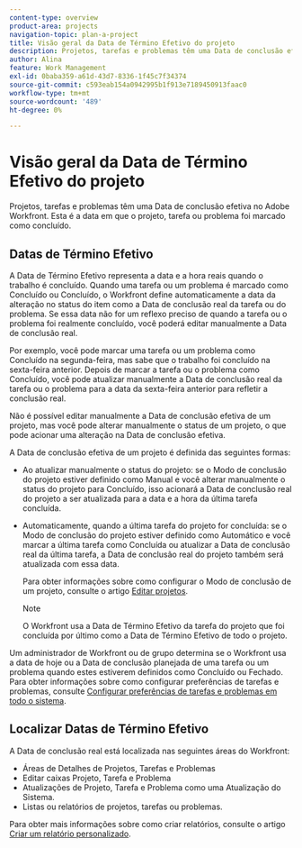 ```yaml
---
content-type: overview
product-area: projects
navigation-topic: plan-a-project
title: Visão geral da Data de Término Efetivo do projeto
description: Projetos, tarefas e problemas têm uma Data de conclusão efetiva no Adobe Workfront. Esta é a data em que o projeto, tarefa ou problema foi marcado como concluído.
author: Alina
feature: Work Management
exl-id: 0baba359-a61d-43d7-8336-1f45c7f34374
source-git-commit: c593eab154a0942995b1f913e7189450913faac0
workflow-type: tm+mt
source-wordcount: '489'
ht-degree: 0%

---
```


# Visão geral da Data de Término Efetivo do projeto

Projetos, tarefas e problemas têm uma Data de conclusão efetiva no Adobe Workfront. Esta é a data em que o projeto, tarefa ou problema foi marcado como concluído.

## Datas de Término Efetivo

A Data de Término Efetivo representa a data e a hora reais quando o trabalho é concluído. Quando uma tarefa ou um problema é marcado como Concluído ou Concluído, o Workfront define automaticamente a data da alteração no status do item como a Data de conclusão real da tarefa ou do problema. Se essa data não for um reflexo preciso de quando a tarefa ou o problema foi realmente concluído, você poderá editar manualmente a Data de conclusão real.

Por exemplo, você pode marcar uma tarefa ou um problema como Concluído na segunda-feira, mas sabe que o trabalho foi concluído na sexta-feira anterior. Depois de marcar a tarefa ou o problema como Concluído, você pode atualizar manualmente a Data de conclusão real da tarefa ou o problema para a data da sexta-feira anterior para refletir a conclusão real.

Não é possível editar manualmente a Data de conclusão efetiva de um projeto, mas você pode alterar manualmente o status de um projeto, o que pode acionar uma alteração na Data de conclusão efetiva.

A Data de conclusão efetiva de um projeto é definida das seguintes formas:

* Ao atualizar manualmente o status do projeto: se o Modo de conclusão do projeto estiver definido como Manual e você alterar manualmente o status do projeto para Concluído, isso acionará a Data de conclusão real do projeto a ser atualizada para a data e a hora da última tarefa concluída.
* Automaticamente, quando a última tarefa do projeto for concluída: se o Modo de conclusão do projeto estiver definido como Automático e você marcar a última tarefa como Concluída ou atualizar a Data de conclusão real da última tarefa, a Data de conclusão real do projeto também será atualizada com essa data.

  Para obter informações sobre como configurar o Modo de conclusão de um projeto, consulte o artigo [Editar projetos](../../../manage-work/projects/manage-projects/edit-projects.md).

  >[!NOTE]
  >
  >O Workfront usa a Data de Término Efetivo da tarefa do projeto que foi concluída por último como a Data de Término Efetivo de todo o projeto.

Um administrador de Workfront ou de grupo determina se o Workfront usa a data de hoje ou a Data de conclusão planejada de uma tarefa ou um problema quando estes estiverem definidos como Concluído ou Fechado. Para obter informações sobre como configurar preferências de tarefas e problemas, consulte [Configurar preferências de tarefas e problemas em todo o sistema](../../../administration-and-setup/set-up-workfront/configure-system-defaults/set-task-issue-preferences.md).

<!--this statement is confusing, not sure what it is referring to, so I am drafting this for now: The value for the Actual Completion Date is always what is considered the current date and time.-->



## Localizar Datas de Término Efetivo

A Data de conclusão real está localizada nas seguintes áreas do Workfront:

* Áreas de Detalhes de Projetos, Tarefas e Problemas
* Editar caixas Projeto, Tarefa e Problema
* Atualizações de Projeto, Tarefa e Problema como uma Atualização do Sistema.
* Listas ou relatórios de projetos, tarefas ou problemas.

Para obter mais informações sobre como criar relatórios, consulte o artigo [Criar um relatório personalizado](../../../reports-and-dashboards/reports/creating-and-managing-reports/create-custom-report.md).
